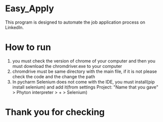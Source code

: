 # Easy_Apply
This program is designed to automate the job application process on LinkedIn.

# How to run
1. you must check the version of chrome of your computer
  and then you must download the chromdriver.exe to your computer
2. chromdrive must be same directory with the main file, if it is not please check the code and the change the path
3. In pycharm Selenium does not come with the IDE, you must install(pip install selenium) and add it(from settings Project: "Name that you gave" > Phyton interpreter > + > Selenium)


# Thank you for checking
